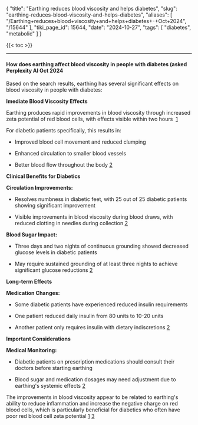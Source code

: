 {
    "title": "Earthing reduces blood viscosity and helps diabetes",
    "slug": "earthing-reduces-blood-viscosity-and-helps-diabetes",
    "aliases": [
        "/Earthing+reduces+blood+viscosity+and+helps+diabetes+-+Oct+2024",
        "/15644"
    ],
    "tiki_page_id": 15644,
    "date": "2024-10-27",
    "tags": [
        "diabetes",
        "metabolic"
    ]
}


{{< toc >}}

---

#### How does earthing affect blood viscosity in people with diabetes (asked Perplexity AI Oct 2024

<!-- ~tc~  do not change the above title - it is used by another page ~/tc~ -->

Based on the search results, earthing has several significant effects on blood viscosity in people with diabetes:

 **Imediate Blood Viscosity Effects** 

Earthing produces rapid improvements in blood viscosity through increased zeta potential of red blood cells, with effects visible within two hours &nbsp;[1](https://earthinginstitute.net/how-grounding-affects-blood-viscosity/)

For diabetic patients specifically, this results in:

* Improved blood cell movement and reduced clumping

* Enhanced circulation to smaller blood vessels

* Better blood flow throughout the body&nbsp;[2](https://earthinginstitute.net/new-hope-for-diabetes/)

 **Clinical Benefits for Diabetics** 

 **Circulation Improvements:** 

* Resolves numbness in diabetic feet, with 25 out of 25 diabetic patients showing significant improvement

* Visible improvements in blood viscosity during blood draws, with reduced clotting in needles during collection&nbsp;[2](https://earthinginstitute.net/new-hope-for-diabetes/)

 **Blood Sugar Impact:** 

* Three days and two nights of continuous grounding showed decreased glucose levels in diabetic patients

* May require sustained grounding of at least three nights to achieve significant glucose reductions&nbsp;[2](https://earthinginstitute.net/new-hope-for-diabetes/)

 **Long-term Effects** 

 **Medication Changes:** 

* Some diabetic patients have experienced reduced insulin requirements

* One patient reduced daily insulin from 80 units to 10-20 units

* Another patient only requires insulin with dietary indiscretions&nbsp;[2](https://earthinginstitute.net/new-hope-for-diabetes/)

 **Important Considerations** 

 **Medical Monitoring:** 

* Diabetic patients on prescription medications should consult their doctors before starting earthing

* Blood sugar and medication dosages may need adjustment due to earthing's systemic effects&nbsp;[2](https://earthinginstitute.net/new-hope-for-diabetes/)

The improvements in blood viscosity appear to be related to earthing's ability to reduce inflammation and increase the negative charge on red blood cells, which is particularly beneficial for diabetics who often have poor red blood cell zeta potential&nbsp;[1](https://earthinginstitute.net/how-grounding-affects-blood-viscosity/)&nbsp;[3](https://pmc.ncbi.nlm.nih.gov/articles/PMC3576907/)